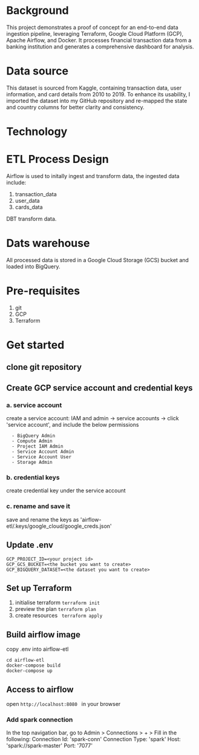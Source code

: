 # Background
This project demonstrates a proof of concept for an end-to-end data ingestion pipeline, leveraging Terraform, Google Cloud Platform (GCP), Apache Airflow, and Docker. It processes financial transaction data from a banking institution and generates a comprehensive dashboard for analysis.

# Data source
This dataset is sourced from Kaggle, containing transaction data, user information, and card details from 2010 to 2019. To enhance its usability, I imported the dataset into my GitHub repository and re-mapped the state and country columns for better clarity and consistency.

# Technology

# ETL Process Design
Airflow is used to initally ingest and transform data, the ingested data include:
1. transaction_data
2. user_data
3. cards_data

DBT transform data.

# Dats warehouse
All processed data is stored in a Google Cloud Storage (GCS) bucket and loaded into BigQuery.

# Pre-requisites
1. git
2. GCP
3. Terraform

# Get started
## clone git repository
## Create GCP service account and credential keys
### a. service account
create a service account: IAM and admin -> service accounts -> click 'service account', and include the below permissions
```
  - BigQuery Admin
  - Compute Admin
  - Project IAM Admin
  - Service Account Admin
  - Service Account User
  - Storage Admin
``` 
### b. credential keys
create credential key under the service account

### c. rename and save it
save and rename the keys as 'airflow-etl/.keys/google_cloud/google_creds.json'

## Update .env
```  
GCP_PROJECT_ID=<your project id>
GCP_GCS_BUCKET=<the bucket you want to create>
GCP_BIGQUERY_DATASET=<the dataset you want to create>
```

## Set up Terraform
1. initialise terraform
   ``` terraform init ```
2. preview the plan
   ``` terraform plan ```
3. create resources
   ``` terraform apply```

## Build airflow image
copy .env into airflow-etl
``` 
cd airflow-etl
docker-compose build
docker-compose up
```

## Access to airflow
open ```http://localhost:8080 ``` in your browser
### Add spark connection
In the top navigation bar, go to Admin > Connections > + > Fill in the following: Connection Id: 'spark-conn' Connection Type: 'spark' Host: 'spark://spark-master' Port: '7077'

